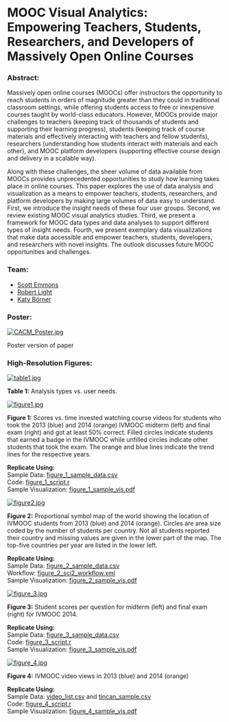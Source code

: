 <style type="text/css">td.data { padding-right:20px; vertical-align:top; width:350px; } tr { margin: 0 0 20px 0; display: inline-block; } #middle a { font-weight:400 !important; } #middle a:hover { opacity:.8; }</style>

MOOC Visual Analytics: Empowering Teachers, Students, Researchers, and Developers of Massively Open Online Courses
==================================================================================================================

### Abstract:

Massively open online courses (MOOCs) offer instructors the opportunity to reach students in orders of magnitude greater than they could in traditional classroom settings, while offering students access to free or inexpensive courses taught by world-class educators. However, MOOCs provide major challenges to teachers (keeping track of thousands of students and supporting their learning progress), students (keeping track of course materials and effectively interacting with teachers and fellow students), researchers (understanding how students interact with materials and each other), and MOOC platform developers (supporting effective course design and delivery in a scalable way).  
  
Along with these challenges, the sheer volume of data available from MOOCs provides unprecedented opportunities to study how learning takes place in online courses. This paper explores the use of data analysis and visualization as a means to empower teachers, students, researchers, and platform developers by making large volumes of data easy to understand. First, we introduce the insight needs of these four user groups. Second, we review existing MOOC visual analytics studies. Third, we present a framework for MOOC data types and data analyses to support different types of insight needs. Fourth, we present exemplary data visualizations that make data accessible and empower teachers, students, developers, and researchers with novel insights. The outlook discusses future MOOC opportunities and challenges.

  

### Team:

*   [Scott Emmons](http://scottemmons.com/)
*   [Robert Light](/current_team/bio/robert_light.html)
*   [Katy Börner](/current_team/bio/katy_borner.html)

### Poster:

[![CACM_Poster.jpg](/docs/data/2015-MOOCVis/CACM_Poster.jpg)](/docs/data/2015-MOOCVis/CACM_Poster.pdf#zoom=100)  

Poster version of paper

### High-Resolution Figures:

[![table1.jpg](/docs/data/2015-MOOCVis/table1.jpg)](/docs/data/2015-MOOCVis/table1.pdf#zoom=100)  

**Table 1:** Analysis types vs. user needs.

  

[![figure1.jpg](/docs/data/2015-MOOCVis/figure1.jpg)](/docs/data/2015-MOOCVis/figure1.pdf)  

**Figure 1:** Scores vs. time invested watching course videos for students who took the 2013 (blue) and 2014 (orange) IVMOOC midterm (left) and final exam (right) and got at least 50% correct. Filled circles indicate students that earned a badge in the IVMOOC while unfilled circles indicate other students that took the exam. The orange and blue lines indicate the trend lines for the respective years.  
  
**Replicate Using:**  
Sample Data: [figure\_1\_sample\_data.csv](/docs/data/2015-MOOCVis/figure_1_sample_data.csv)  
Code: [figure\_1\_script.r](/docs/data/2015-MOOCVis/figure_1_script.r )  
Sample Visualization: [figure\_1\_sample\_vis.pdf](/docs/data/2015-MOOCVis/figure_1_sample_vis.pdf)

[![figure2.jpg](/docs/data/2015-MOOCVis/figure2.jpg)](/docs/data/2015-MOOCVis/figure2.pdf)  

**Figure 2:** Proportional symbol map of the world showing the location of IVMOOC students from 2013 (blue) and 2014 (orange). Circles are area size coded by the number of students per country. Not all students reported their country and missing values are given in the lower part of the map. The top-five countries per year are listed in the lower left.  
  
**Replicate Using:**  
Sample Data: [figure\_2\_sample\_data.csv](/docs/data/2015-MOOCVis/figure_2_sample_data.csv)  
Workflow: [figure\_2\_sci2\_workflow.xml](/docs/data/2015-MOOCVis/figure_2_sci2_workflow.xml)  
Sample Visualization: [figure\_2\_sample\_vis.pdf](/docs/data/2015-MOOCVis/figure_2_sample_vis.pdf)

[![figure_3.jpg](/docs/data/2015-MOOCVis/figure_3.jpg)](/docs/data/2015-MOOCVis/figure_3.pdf)  

**Figure 3:** Student scores per question for midterm (left) and final exam (right) for IVMOOC 2014.  
  
**Replicate Using:**  
Sample Data: [figure\_3\_sample\_data.csv](/docs/data/2015-MOOCVis/figure_3_sample_data.csv)  
Code: [figure\_3\_script.r](/docs/data/2015-MOOCVis/figure_3_script.r)  
Sample Visualization: [figure\_3\_sample\_vis.pdf](/docs/data/2015-MOOCVis/figure_3_sample_vis.pdf)

[![figure_4.jpg](/docs/data/2015-MOOCVis/figure_4.jpg)](/docs/data/2015-MOOCVis/figure_4.pdf)  

**Figure 4:** IVMOOC video views in 2013 (blue) and 2014 (orange)  
  
**Replicate Using:**  
Sample Data: [video\_list.csv](/docs/data/2015-MOOCVis/video_list.csv) and [tincan\_sample.csv](/docs/data/2015-MOOCVis/tincan_sample.csv)  
Code: [figure\_4\_script.r](/docs/data/2015-MOOCVis/figure_4_script.r)  
Sample Visualization: [figure\_4\_sample\_vis.pdf](/docs/data/2015-MOOCVis/figure_4_sample_vis.pdf)